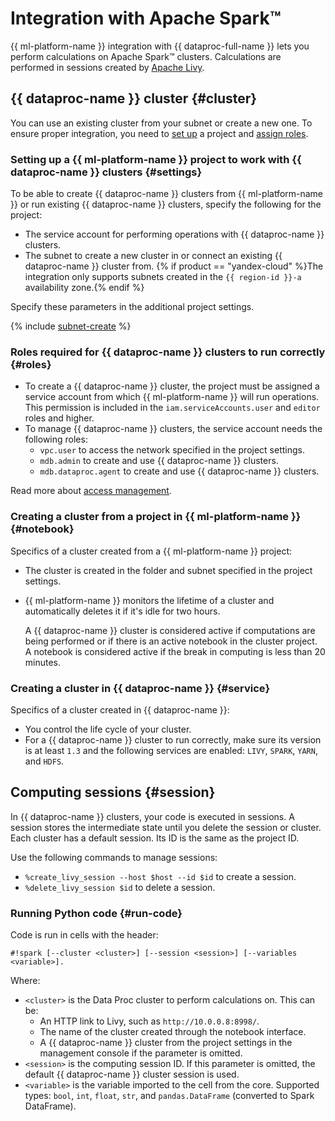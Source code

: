 # Integration with Apache Spark™

{{ ml-platform-name }} integration with {{ dataproc-full-name }} lets you perform calculations on Apache Spark™ clusters. Calculations are performed in sessions created by [Apache Livy](https://livy.apache.org/).

## {{ dataproc-name }} cluster {#cluster}

You can use an existing cluster from your subnet or create a new one. To ensure proper integration, you need to [set up](#settings) a project and [assign roles](#roles).

### Setting up a {{ ml-platform-name }} project to work with {{ dataproc-name }} clusters {#settings}

To be able to create {{ dataproc-name }} clusters from {{ ml-platform-name }} or run existing {{ dataproc-name }} clusters, specify the following for the project:
* The service account for performing operations with {{ dataproc-name }} clusters.
* The subnet to create a new cluster in or connect an existing {{ dataproc-name }} cluster from. {% if product == "yandex-cloud" %}The integration only supports subnets created in the `{{ region-id }}-a` availability zone.{% endif %}

Specify these parameters in the additional project settings.

{% include [subnet-create](../../_includes/subnet-create.md) %}

### Roles required for {{ dataproc-name }} clusters to run correctly {#roles}

* To create a {{ dataproc-name }} cluster, the project must be assigned a service account from which {{ ml-platform-name }} will run operations. This permission is included in the `iam.serviceAccounts.user` and `editor` roles and higher.
* To manage {{ dataproc-name }} clusters, the service account needs the following roles:
   * `vpc.user` to access the network specified in the project settings.
   * `mdb.admin` to create and use {{ dataproc-name }} clusters.
   * `mdb.dataproc.agent` to create and use {{ dataproc-name }} clusters.

Read more about [access management](../security/index.md).

### Creating a cluster from a project in {{ ml-platform-name }} {#notebook}

Specifics of a cluster created from a {{ ml-platform-name }} project:
* The cluster is created in the folder and subnet specified in the project settings.
* {{ ml-platform-name }} monitors the lifetime of a cluster and automatically deletes it if it's idle for two hours.

   A {{ dataproc-name }} cluster is considered active if computations are being performed or if there is an active notebook in the cluster project. A notebook is considered active if the break in computing is less than 20 minutes.

### Creating a cluster in {{ dataproc-name }} {#service}

Specifics of a cluster created in {{ dataproc-name }}:
* You control the life cycle of your cluster.
* For a {{ dataproc-name }} cluster to run correctly, make sure its version is at least `1.3` and the following services are enabled: `LIVY`, `SPARK`, `YARN`, and `HDFS`.

## Computing sessions {#session}

In {{ dataproc-name }} clusters, your code is executed in sessions. A session stores the intermediate state until you delete the session or cluster. Each cluster has a default session. Its ID is the same as the project ID.

Use the following commands to manage sessions:
* `%create_livy_session --host $host --id $id` to create a session.
* `%delete_livy_session $id` to delete a session.

### Running Python code {#run-code}

Code is run in cells with the header:

```
#!spark [--cluster <cluster>] [--session <session>] [--variables <variable>].
```

Where:

* `<cluster>` is the Data Proc cluster to perform calculations on. This can be:
   * An HTTP link to Livy, such as `http://10.0.0.8:8998/`.
   * The name of the cluster created through the notebook interface.
   * A {{ dataproc-name }} cluster from the project settings in the management console if the parameter is omitted.
* `<session>` is the computing session ID. If this parameter is omitted, the default {{ dataproc-name }} cluster session is used.
* `<variable>` is the variable imported to the cell from the core. Supported types: `bool`, `int`, `float`, `str`, and `pandas.DataFrame` (converted to Spark DataFrame).